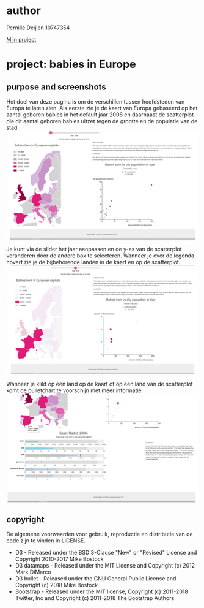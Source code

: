 # author

Pernille Deijlen
10747354

[Mijn project](https://pernilledeijlen.github.io/Project/)

# project: babies in Europe

## purpose and screenshots
Het doel van deze pagina is om de verschillen tussen hoofdsteden van Europa te laten zien. Als eerste zie je de kaart van Europa gebaseerd op het aantal geboren babies in het default jaar 2008 en daarnaast de scatterplot die dit aantal geboren babies uitzet tegen de grootte en de populatie van de stad.
![sketch1](doc/photo1.PNG)

Je kunt via de slider het jaar aanpassen en de y-as van de scatterplot veranderen door de andere box te selecteren. Wanneer je over de legenda hovert zie je de bijbehorende landen in de kaart en op de scatterplot.
![sketch2](doc/slide2.PNG)

Wanneer je klikt op een land op de kaart of op een land van de scatterplot komt de bulletchart te voorschijn met meer informatie.
![sketch3](doc/slide3.PNG)

## copyright
De algemene voorwaarden voor gebruik, reproductie en distributie van de code zijn te vinden in LICENSE.

-	D3 - Released under the BSD 3-Clause "New" or "Revised" License and Copyright 2010-2017 Mike Bostock
-	D3 datamaps - Released under the MIT License and Copyright (c) 2012 Mark DiMarco
-	D3 bullet - Released under the GNU General Public License and Copyright (c) 2018 Mike Bostock
-	Bootstrap - Released under the MIT license, Copyright (c) 2011-2018 Twitter, Inc and Copyright (c) 2011-2018 The Bootstrap Authors



